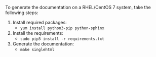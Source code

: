 To generate the documentation on a RHEL/CentOS 7 system, take the following steps:
1. Install required packages:
   * `yum install python3-pip python-sphinx`
2. Install the requirements:
   * `sudo pip3 install -r requirements.txt`
3. Generate the documentation:
   * `make singlehtml`

